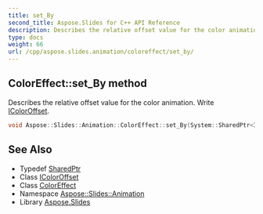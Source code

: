 ```yaml
---
title: set_By
second_title: Aspose.Slides for C++ API Reference
description: Describes the relative offset value for the color animation. Write IColorOffset.
type: docs
weight: 66
url: /cpp/aspose.slides.animation/coloreffect/set_by/
---
```

## ColorEffect::set_By method


Describes the relative offset value for the color animation. Write [IColorOffset](../../icoloroffset/).

```cpp
void Aspose::Slides::Animation::ColorEffect::set_By(System::SharedPtr<IColorOffset> value) override
```

## See Also

* Typedef [SharedPtr](../../../system/sharedptr/)
* Class [IColorOffset](../../icoloroffset/)
* Class [ColorEffect](../)
* Namespace [Aspose::Slides::Animation](../../)
* Library [Aspose.Slides](../../../)
